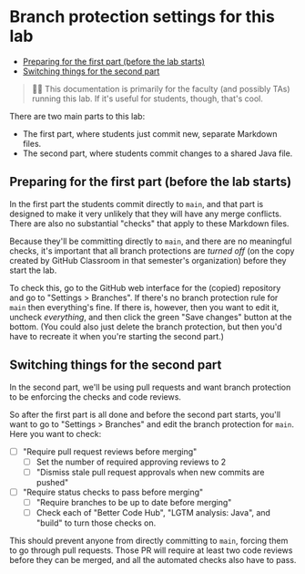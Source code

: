 # Branch protection settings for this lab <!-- omit in toc -->

* [Preparing for the first part (before the lab starts)](#preparing-for-the-first-part-before-the-lab-starts)
* [Switching things for the second part](#switching-things-for-the-second-part)

> :mage_woman: This documentation is primarily for the faculty (and
> possibly TAs) running this lab. If it's useful for students, though,
> that's cool.

There are two main parts to this lab:

* The first part, where students just commit new, separate Markdown
  files.
* The second part, where students commit changes to a shared Java file.

## Preparing for the first part (before the lab starts)

In the first part the students commit directly to `main`, and that part
is designed to make it very unlikely that they will have any merge
conflicts. There are also no substantial "checks" that apply to these
Markdown files.

Because they'll be committing directly to `main`, and there are no
meaningful checks, it's important that all branch protections are
_turned off_ (on the copy created by GitHub Classroom in that semester's
organization) before they start the lab.

To check this, go to the GitHub web interface for the (copied) repository
and go to "Settings > Branches". If there's no branch protection rule
for `main` then everything's fine. If there is, however, then you want to
edit it, uncheck _everything_, and then click the green "Save changes"
button at the bottom. (You could also just delete the branch protection,
but then you'd have to recreate it when you're starting the second part.)

## Switching things for the second part

In the second part, we'll be using pull requests and want branch
protection to be enforcing the checks and code reviews.

So after the first part is all done and before the second part starts,
you'll want to go to "Settings > Branches" and edit the branch protection
for `main`. Here you want to check:

* [ ] "Require pull request reviews before merging"
  * [ ] Set the number of required approving reviews to 2
  * [ ] "Dismiss stale pull request approvals when new commits are pushed"
* [ ] "Require status checks to pass before merging"
  * [ ] "Require branches to be up to date before merging"
  * [ ] Check each of "Better Code Hub", "LGTM analysis: Java", and
        "build" to turn those checks on.

This should prevent anyone from directly committing to `main`, forcing
them to go through pull requests. Those PR will require at least two
code reviews before they can be merged, and all the automated checks
also have to pass.
